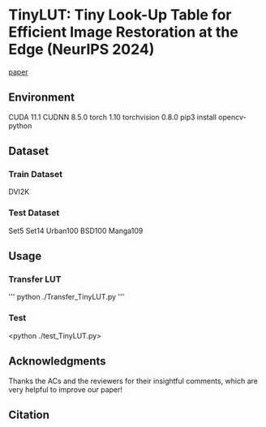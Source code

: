 # TinyLUT: Tiny Look-Up Table for Efficient Image Restoration at the Edge (NeurIPS 2024)

[paper](https://openreview.net/pdf?id=tN0xnYPLt6)

## Environment
CUDA 11.1
CUDNN 8.5.0
torch 1.10
torchvision 0.8.0
pip3 install opencv-python

## Dataset
### Train Dataset
DVI2K

### Test Dataset
Set5
Set14
Urban100
BSD100
Manga109

## Usage
### Transfer LUT
'''
python ./Transfer_TinyLUT.py
'''
### Test
<python ./test_TinyLUT.py>

## Acknowledgments
Thanks the ACs and the reviewers for their insightful comments, which are very helpful to improve our paper!

## Citation

